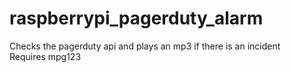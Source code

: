 # raspberrypi_pagerduty_alarm
Checks the pagerduty api and plays an mp3 if there is an incident<br>
Requires mpg123
